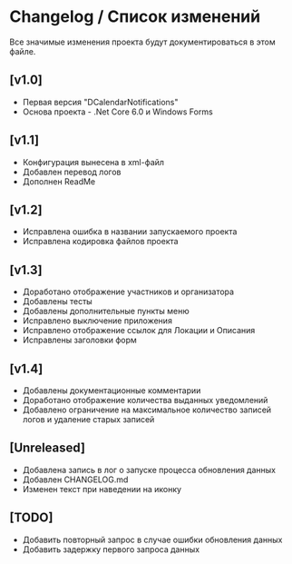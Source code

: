 # Changelog / Список изменений

Все значимые изменения проекта будут документироваться в этом файле.

## [v1.0]

- Первая версия "DCalendarNotifications"
- Основа проекта - .Net Core 6.0 и Windows Forms

## [v1.1]

- Конфигурация вынесена в xml-файл
- Добавлен перевод логов
- Дополнен ReadMe

## [v1.2]

- Исправлена ошибка в названии запускаемого проекта
- Исправлена кодировка файлов проекта

## [v1.3]

- Доработано отображение участников и организатора
- Добавлены тесты
- Добавлены дополнительные пункты меню
- Исправлено выключение приложения
- Исправлено отображение ссылок для Локации и Описания
- Исправлены заголовки форм

## [v1.4]

- Добавлены документационные комментарии
- Доработано отображение количества выданных уведомлений
- Добавлено ограничение на максимальное количество записей логов и удаление старых записей

## [Unreleased]

- Добавлена запись в лог о запуске процесса обновления данных
- Добавлен CHANGELOG.md
- Изменен текст при наведении на иконку

## [TODO]

- Добавить повторный запрос в случае ошибки обновления данных
- Добавить задержку первого запроса данных